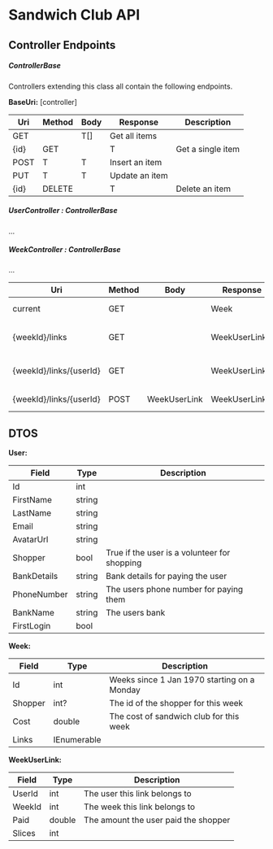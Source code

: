 # Sandwich Club API

## Controller Endpoints
##### ControllerBase<T>

Controllers extending this class all contain the following endpoints.

**BaseUri:** [controller]


Uri | Method | Body | Response | Description
--- | ------ | ---- | -------- | -----------
|GET||T[]|Get all items|
{id}|GET||T|Get a single item
|POST|T|T|Insert an item
|PUT|T|T|Update an item
{id}|DELETE||T|Delete an item

##### UserController : ControllerBase<User>
...
##### WeekController : ControllerBase<Week>
...

Uri | Method | Body | Response | Description
--- | ------ | ---- | -------- | -----------
current|GET||Week|Get the current week
{weekId}/links|GET||WeekUserLink[]|Get all existing links fror this week
{weekId}/links/{userId}|GET||WeekUserLink|Get a specific users link for this week
{weekId}/links/{userId}|POST|WeekUserLink|WeekUserLink|Insert/Update a link

## DTOS
**User:**

Field | Type | Description
----- | ---- | -----------
Id|int
FirstName|string|
LastName|string|
Email|string|
AvatarUrl|string|
Shopper|bool|True if the user is a volunteer for shopping
BankDetails|string|Bank details for paying the user
PhoneNumber|string|The users phone number for paying them
BankName|string|The users bank
FirstLogin|bool|

**Week:**

Field | Type | Description
----- | ---- | -----------
Id|int|Weeks since 1 Jan 1970 starting on a Monday
Shopper|int?|The id of the shopper for this week
Cost|double|The cost of sandwich club for this week
Links|IEnumerable<WeekUserLink>|

**WeekUserLink:**

Field | Type | Description
----- | ---- | -----------
UserId|int|The user this link belongs to
WeekId|int|The week this link belongs to
Paid|double|The amount the user paid the shopper
Slices|int|

